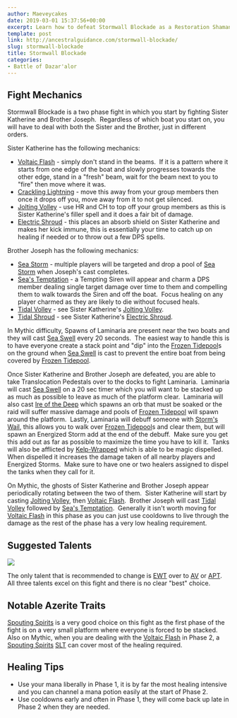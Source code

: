 ```yaml
---
author: Maeveycakes
date: 2019-03-01 15:37:56+00:00
excerpt: Learn how to defeat Stormwall Blockade as a Restoration Shaman.
template: post
link: http://ancestralguidance.com/stormwall-blockade/
slug: stormwall-blockade
title: Stormwall Blockade
categories:
- Battle of Dazar'alor
---
```


## Fight Mechanics

Stormwall Blockade is a two phase fight in which you start by fighting Sister Katherine and Brother Joseph.  Regardless of which boat you start on, you will have to deal with both the Sister and the Brother, just in different orders.  

Sister Katherine has the following mechanics:

  * [Voltaic Flash](https://www.wowhead.com/spell=284262/voltaic-flash) - simply don't stand in the beams.  If it is a pattern where it starts from one edge of the boat and slowly progresses towards the other edge, stand in a "fresh" beam, wait for the beam next to you to "fire" then move where it was.
  * [Crackling Lightning](https://www.wowhead.com/spell=284106/crackling-lightning) - move this away from your group members then once it drops off you, move away from it to not get silenced.
  * [Jolting Volley](https://www.wowhead.com/spell=287169/jolting-volley) - use HR and CH to top off your group members as this is Sister Katherine's filler spell and it does a fair bit of damage.
  * [Electric Shroud](https://www.wowhead.com/spell=287995/electric-shroud) - this places an absorb shield on Sister Katherine and makes her kick immune, this is essentially your time to catch up on healing if needed or to throw out a few DPS spells.

Brother Joseph has the following mechanics:

  * [Sea Storm](https://www.wowhead.com/spell=284360/sea-storm) - multiple players will be targeted and drop a pool of [Sea Storm](https://www.wowhead.com/spell=284360/sea-storm) when Joseph's cast completes. 
  * [Sea's Temptation](https://www.wowhead.com/spell=284383/seas-temptation) - a Tempting Siren will appear and charm a DPS member dealing single target damage over time to them and compelling them to walk towards the Siren and off the boat.  Focus healing on any player charmed as they are likely to die without focused heals.
  * [Tidal Volley](https://www.wowhead.com/spell=284316/tidal-volley) - see Sister Katherine's [Jolting Volley](https://www.wowhead.com/spell=287169/jolting-volley).
  * [Tidal Shroud](https://www.wowhead.com/spell=286558/tidal-shroud) - see Sister Katherine's [Electric Shroud](https://www.wowhead.com/spell=287995/electric-shroud).

In Mythic difficulty, Spawns of Laminaria are present near the two boats and they will cast [Sea Swell](https://www.wowhead.com/spell=288258/sea-swell) every 20 seconds.  The easiest way to handle this is to have everyone create a stack point and "dip" into the [Frozen Tidepool](https://www.wowhead.com/spell=285075/freezing-tidepool)s on the ground when [Sea Swell](https://www.wowhead.com/spell=288258/sea-swell) is cast to prevent the entire boat from being covered by [Frozen Tidepool](https://www.wowhead.com/spell=285075/freezing-tidepool).

Once Sister Katherine and Brother Joseph are defeated, you are able to take Translocation Pedestals over to the docks to fight Laminaria.  Laminaria will cast [Sea Swell](https://www.wowhead.com/spell=288258/sea-swell) on a 20 sec timer which you will want to be stacked up as much as possible to leave as much of the platform clear.  Laminaria will also cast [Ire of the Deep](https://www.wowhead.com/spell=285017/ire-of-the-deep) which spawns an orb that must be soaked or the raid will suffer massive damage and pools of [Frozen Tidepool](https://www.wowhead.com/spell=285075/freezing-tidepool) will spawn around the platform.  Lastly, Laminaria will debuff someone with [Storm's Wail](https://www.wowhead.com/spell=285350/storms-wail), this allows you to walk over [Frozen Tidepool](https://www.wowhead.com/spell=285075/freezing-tidepool)s and clear them, but will spawn an Energized Storm add at the end of the debuff.  Make sure you get this add out as far as possible to maximize the time you have to kill it.  Tanks will also be afflicted by [Kelp-Wrapped](https://www.wowhead.com/spell=285000/kelp-wrapped) which is able to be magic dispelled.  When dispelled it increases the damage taken of all nearby players and Energized Storms.  Make sure to have one or two healers assigned to dispel the tanks when they call for it.

On Mythic, the ghosts of Sister Katherine and Brother Joseph appear periodically rotating between the two of them.  Sister Katherine will start by casting [Jolting Volley](https://www.wowhead.com/spell=287169/jolting-volley), then [Voltaic Flash](https://www.wowhead.com/spell=284262/voltaic-flash).  Brother Joseph will cast [Tidal Volley](https://www.wowhead.com/spell=284316/tidal-volley) followed by [Sea's Temptation](https://www.wowhead.com/spell=284383/seas-temptation).  Generally it isn't worth moving for [Voltaic Flash](https://www.wowhead.com/spell=284262/voltaic-flash) in this phase as you can just use cooldowns to live through the damage as the rest of the phase has a very low healing requirement.


## Suggested Talents

![](http://ancestralguidance.com/wp-content/uploads/2019/02/Champion.png)

The only talent that is recommended to change is [EWT](https://www.wowhead.com/spell=198838/earthen-wall-totem) over to [AV](https://www.wowhead.com/spell=207401/ancestral-vigor) or [APT](https://www.wowhead.com/spell=207399/ancestral-protection-totem).  All three talents excel on this fight and there is no clear "best" choice.


## Notable Azerite Traits


[Spouting Spirits](https://www.wowhead.com/spell=279504/spouting-spirits) is a very good choice on this fight as the first phase of the fight is on a very small platform where everyone is forced to be stacked.  Also on Mythic, when you are dealing with the [Voltaic Flash](https://www.wowhead.com/spell=284262/voltaic-flash) in Phase 2, a [Spouting Spirits](https://www.wowhead.com/spell=279504/spouting-spirits) [SLT](https://www.wowhead.com/spell=98008/spirit-link-totem) can cover most of the healing required.

## Healing Tips

  * Use your mana liberally in Phase 1, it is by far the most healing intensive and you can channel a mana potion easily at the start of Phase 2.
  * Use cooldowns early and often in Phase 1, they will come back up late in Phase 2 when they are needed.
